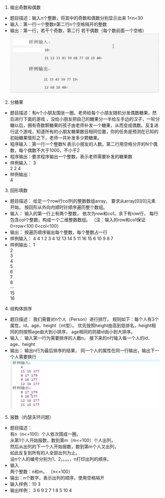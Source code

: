 
1. 输出奇数和偶数
* 题目描述：输入n个整数，将其中的奇数和偶数分别显示出来 1<n<30
* 输入：第一行一个整数n第二行n个空格隔开的整数
* 输出：第一行，若干个奇数，第二行 若干偶数（每个数前面一个空格）
![alt text](image.png)   
2. 分糖果
* 题目描述：有n个小朋友围坐一圈，老师给每个小朋友随机分发偶数糖果，然后进行下面的游戏 ，没给小朋友把自己的糖果分一半给左手边的汉子，一轮分糖以后，拥有奇数颗糖果的孩子由老师补发一个糖果，从而变成偶数。反复进行这个游戏，知道所有的小朋友糖果数目相同位置，你的任务是预测在已知的初始糖果情形之下，老师一共补发多少颗糖果。
* 程序输入：第一行一个整数N 表示小朋友的人数。第二行用空格分开的N个偶数，每个偶数不大于1000，不小于2
* 程序输出：要求程序输出一个整数，表示老师需要补发的糖果数
* 样例输入： 
3   
2 2 4  
* 样例输出：  
4    
3. 回形填数
*  题目描述：
    给定一个row行col列的整数数组array，
     要求从array[0][0]元素开始，
      按回形从外向内顺时针顺序遍历整个数组。
* 输入：
     输入的第一行上有两个整数，
      依次为row和co1。余下有row行，
      每行包含col个整数，构成一个二维整数数组。
     （注：输入的row和co1保证     0<row<100   0<col<100）
* 输出： 按遍历顺序输出每个整数，每个整数占一行 
* 样例输入：
4 4
1 2 3 4 
12 13 14 5
11 16 15 6
10 9 8 7 
* 样例输出：
1    
2  
3  
4  
5  
6  
7  
8  
···  
15   
16  
4. 结构体排序
* 题日描述：
          我们需要对n个人（Person）进行排厅，
        规则如下：每个人有3个属性，id，age，height（int型）。
        优先按照height由高到低排名，height相同的则按照age由大到小排序，
         age相同的则接id由小到大排序。
* 输入：
          输入第一行为需要排序的人数n，
        接下来的n行输入每一个人的id、age、height
* 输出：
           输出n行为最后排序的结果，
           同一个人的属性在同一行输出，输出下一个人需要换行
![alt text](image-1.png)
5. 报数（约瑟夫环问题）  
* 题目描述：  
    有n（n<=100）个人依次围成一圈，  
    从第1个人开始报数，数到第m（m<=100）个人出列，  
     然后从出列的下一个人开始报数，数到第m个人又出列，  
     如此反复到所有的人全部出列为止。  
    设n个人的编号分别为1，2，。。。，n打印出列的顺序。  
* 输入   
    两个整数：n和m， （n<=100）   
* 输出：n个数字，表示出列的顺序，使用空格隔开  
* 输入样例：10 3  
* 输出样例： 3 6 9 2 7 1 8 5 10 4
